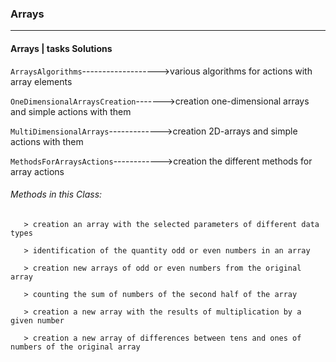 ### Arrays ###
***
#### Arrays | tasks Solutions ####

`ArraysAlgorithms`------------------->various algorithms for actions with array elements

`OneDimensionalArraysCreation`------->creation one-dimensional arrays and simple actions with them

`MultiDimensionalArrays`------------->creation 2D-arrays and simple actions with them

`MethodsForArraysActions`------------>creation the different methods for array actions
    
   ###### Methods in this Class: ######
   
       > creation an array with the selected parameters of different data types
    
       > identification of the quantity odd or even numbers in an array
    
       > creation new arrays of odd or even numbers from the original array

       > counting the sum of numbers of the second half of the array
       
       > creation a new array with the results of multiplication by a given number
       
       > creation a new array of differences between tens and ones of numbers of the original array
